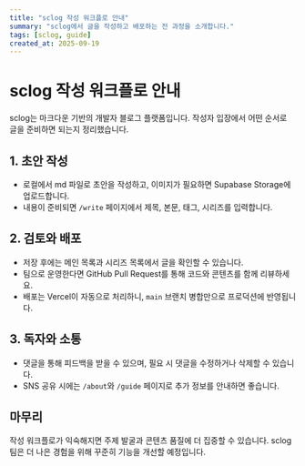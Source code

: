 ```yaml
---
title: "sclog 작성 워크플로 안내"
summary: "sclog에서 글을 작성하고 배포하는 전 과정을 소개합니다."
tags: [sclog, guide]
created_at: 2025-09-19
---
```


# sclog 작성 워크플로 안내

sclog는 마크다운 기반의 개발자 블로그 플랫폼입니다. 작성자 입장에서 어떤 순서로 글을 준비하면 되는지 정리했습니다.

## 1. 초안 작성
- 로컬에서 md 파일로 초안을 작성하고, 이미지가 필요하면 Supabase Storage에 업로드합니다.
- 내용이 준비되면 `/write` 페이지에서 제목, 본문, 태그, 시리즈를 입력합니다.

## 2. 검토와 배포
- 저장 후에는 메인 목록과 시리즈 목록에서 글을 확인할 수 있습니다.
- 팀으로 운영한다면 GitHub Pull Request를 통해 코드와 콘텐츠를 함께 리뷰하세요.
- 배포는 Vercel이 자동으로 처리하니, `main` 브랜치 병합만으로 프로덕션에 반영됩니다.

## 3. 독자와 소통
- 댓글을 통해 피드백을 받을 수 있으며, 필요 시 댓글을 수정하거나 삭제할 수 있습니다.
- SNS 공유 시에는 `/about`와 `/guide` 페이지로 추가 정보를 안내하면 좋습니다.

## 마무리
작성 워크플로가 익숙해지면 주제 발굴과 콘텐츠 품질에 더 집중할 수 있습니다. sclog 팀은 더 나은 경험을 위해 꾸준히 기능을 개선할 예정입니다.
